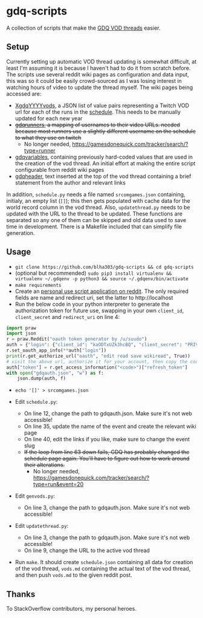 gdq-scripts
===========

A collection of scripts that make the [GDQ VOD threads](https://www.reddit.com/r/speedrun/comments/5mq821/agdq_vod_thread_2017/) easier.

Setup
-----

Currently setting up automatic VOD thread updating is somewhat difficult, at least I'm assuming it is because I haven't had to do it from scratch before. The scripts use several reddit wiki pages as configuration and data input, this was so it could be easily crowd-sourced as I was losing interest in watching hours of video to update the thread myself. The wiki pages being accessed are:

* [XgdqYYYYvods](https://reddit.com/r/suudo/wiki/agdq2017vods), a JSON list of value pairs representing a Twitch VOD url for each of the runs in the [schedule](https://gamesdonequick.com/schedule). This needs to be manually updated for each new year
* ~~[gdqrunners](https://reddit.com/r/suudo/wiki/gdqrunners), a mapping of usernames to their video URLs. needed because most runners use a slightly different username on the schedule to what they use on twitch~~
  * No longer needed, https://gamesdonequick.com/tracker/search/?type=runner
* [gdqvariables](https://www.reddit.com/r/suudo/wiki/gdqvariables), containing previously hard-coded values that are used in the creation of the vod thread. An initial effort at making the entire script configurable from reddit wiki pages
* [gdqheader](https://www.reddit.com/r/suudo/wiki/gdqheader), text inserted at the top of the vod thread containing a brief statement from the author and relevant links

In addition, `schedule.py` needs a file named `srcomgames.json` containing, initialy, an empty list (`[]`); this then gets populated with cache data for the world record column in the vod thread. Also, `updatethread.py` needs to be updated with the URL to the thread to be updated. These functions are separated so any one of them can be skipped and old data used to save time in development. There is a Makefile included that can simplify file generation.

Usage
-----

* `git clone https://github.com/blha303/gdq-scripts && cd gdq-scripts`
* (optional but recommended) `sudo pip3 install virtualenv && virtualenv ~/.gdqenv -p python3 && source ~/.gdqenv/bin/activate`
* `make requirements`
* Create an [personal use script application on reddit](https://www.reddit.com/prefs/apps/). The only required fields are name and redirect uri, set the latter to http://localhost
* Run the below code in your python interpreter to generate the authorization token for future use, swapping in your own `client_id`, `client_secret` and `redirect_uri` on line 4:

```python
import praw
import json
r = praw.Reddit("oauth token generator by /u/suudo")
auth = {"login": {"client_id": "kaODTxUZk3hcBQ", "client_secret": "PRIVATE", "redirect_uri": "http://localhost"}}
r.set_oauth_app_info(**auth["login"])
print(r.get_authorize_url("oauth", "edit read save wikiread", True))
# visit the above url, authorize it for your account, then copy the code from the url (e.g http://localhost/?state=oauth&code=<code>)
auth["token"] = r.get_access_information("<code>")["refresh_token"]
with open("gdqauth.json", "w") as f:
    json.dump(auth, f)
```

* `echo '[]' > srcomgames.json`
* Edit `schedule.py`:

  * On line 12, change the path to gdqauth.json. Make sure it's not web accessible!
  * On line 35, update the name of the event and create the relevant wiki page
  * On line 40, edit the links if you like, make sure to change the event slug
  * ~~If the loop from line 63 down fails, GDQ has probably changed the schedule page again. You'll have to figure out how to work around their alterations.~~
    * No longer needed, https://gamesdonequick.com/tracker/search/?type=run&event=20

* Edit `genvods.py`:

  * On line 3, change the path to gdqauth.json. Make sure it's not web accessible!

* Edit `updatethread.py`:

  * On line 3, change the path to gdqauth.json. Make sure it's not web accessible!
  * On line 9, change the URL to the active vod thread

* Run `make`. It should create `schedule.json` containing all data for creation of the vod thread, `vods.md` containing the actual text of the vod thread, and then push `vods.md` to the given reddit post.

Thanks
------

To StackOverflow contributors, my personal heroes.
